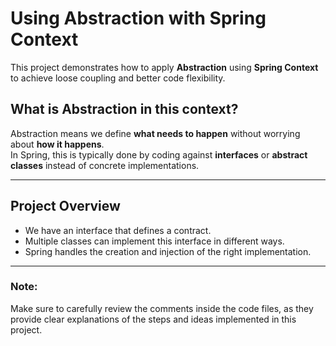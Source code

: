 # Using Abstraction with Spring Context

This project demonstrates how to apply **Abstraction** using **Spring Context** to achieve loose coupling and better code flexibility.

## What is Abstraction in this context?

Abstraction means we define **what needs to happen** without worrying about **how it happens**.  
In Spring, this is typically done by coding against **interfaces** or **abstract classes** instead of concrete implementations.

---

## Project Overview

- We have an interface that defines a contract.
- Multiple classes can implement this interface in different ways.
- Spring handles the creation and injection of the right implementation.

---

### Note:
Make sure to carefully review the comments inside the code files, as they provide clear explanations of the steps and ideas implemented in this project.
